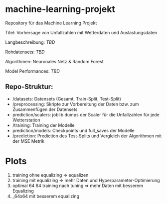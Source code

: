 # machine-learning-projekt

Repository für das Machine Learning Projekt

Titel: Vorhersage von Unfallzahlen mit Wetterdaten und Auslastungsdaten

Langbeschreibung: *TBD*

Rohdatensets: *TBD*

Algorithmen: Neuronales Netz & Random Forest

Model Performances: *TBD*

## Repo-Struktur:
* /datasets: Datensets (Gesamt, Train-Split, Test-Split)  
* /preprocessing: Skripte zur Vorbereitung der Daten bzw. zum Zusammenfügen der Datensets  
* prediction/scalers: joblib dumps der Scaler für die Unfallzahlen für jede Wetterstation
* /training: Training der Modelle
* prediction/models: Checkpoints und full_saves der Modelle  
* /prediction: Prediction des Test-Splits und Vergleich der Algorithmen mit der MSE Metrik

# Plots
1. training ohne equalizing => equalizen
2. training mit equalizing => mehr Daten und Hyperparameter-Optimierung
3. optimal 64 64 training nach tuning => mehr Daten mit besserem Equalizing
4. _64x64 mit besserem equalizing



